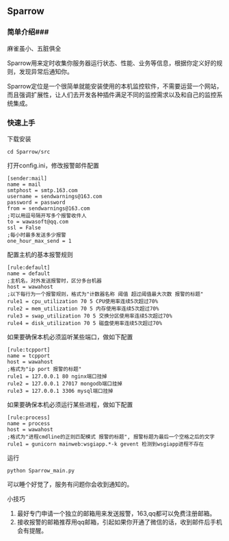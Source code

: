 ## Sparrow

### 简单介绍###

麻雀虽小、五脏俱全

Sparrow用来定时收集你服务器运行状态、性能、业务等信息，根据你定义好的规则，发现异常后通知你。

Sparrow定位是一个很简单就能安装使用的本机监控软件，不需要运营一个网站，
而且强调扩展性，让人们去开发各种插件满足不同的监控需求以及和自己的监控系统集成。

### 快速上手

下载安装

    cd Sparrow/src

打开config.ini，修改报警邮件配置

    [sender:mail]
    name = mail 
    smtphost = smtp.163.com
    username = sendwarnings@163.com
    password = password
    from = sendwarnings@163.com
    ;可以用逗号隔开写多个报警收件人
    to = wawasoft@qq.com
    ssl = False
    ;每小时最多发送多少报警
    one_hour_max_send = 1

配置主机的基本报警规则

    [rule:default]
    name = default
    ;主机名，对外发送报警时，区分多台机器
    host = wawahost
    ;以下每行为一个报警规则，格式为"计数器名称 阈值 超过阈值最大次数 报警的标题"
    rule1 = cpu_utilization 70 5 CPU使用率连续5次超过70%
    rule2 = mem_utilization 70 5 内存使用率连续5次超过70%
    rule3 = swap_utilization 70 5 交换分区使用率连续5次超过70%
    rule4 = disk_utilization 70 5 磁盘使用率连续5次超过70%

如果要确保本机必须监听某些端口，做如下配置

    [rule:tcpport]
    name = tcpport 
    host = wawahost
    ;格式为"ip port 报警的标题"
    rule1 = 127.0.0.1 80 nginx端口挂掉
    rule2 = 127.0.0.1 27017 mongodb端口挂掉
    rule3 = 127.0.0.1 3306 mysql端口挂掉

如果要确保本机必须运行某些进程，做如下配置

    [rule:process]
    name = process 
    host = wawahost
    ;格式为"进程cmdline的正则匹配模式 报警的标题", 报警标题为最后一个空格之后的文字
    rule1 = gunicorn mainweb:wsgiapp.*-k gevent 检测到wsgiapp进程不存在

运行

    python Sparrow_main.py

可以睡个好觉了，服务有问题你会收到通知的。

小技巧

1. 最好专门申请一个独立的邮箱用来发送报警，163,qq都可以免费注册邮箱。
1. 接收报警的邮箱推荐用qq邮箱，引起如果你开通了微信的话，收到邮件后手机会有提醒。

